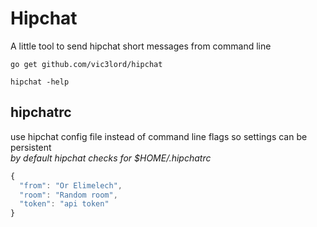 # Hipchat

A little tool to send hipchat short messages from command line  

```
go get github.com/vic3lord/hipchat

hipchat -help
```

## hipchatrc

use hipchat config file instead of command line flags so settings can be persistent  
*by default hipchat checks for $HOME/.hipchatrc*

```javascript
{
  "from": "Or Elimelech",
  "room": "Random room",
  "token": "api token"
}
```
